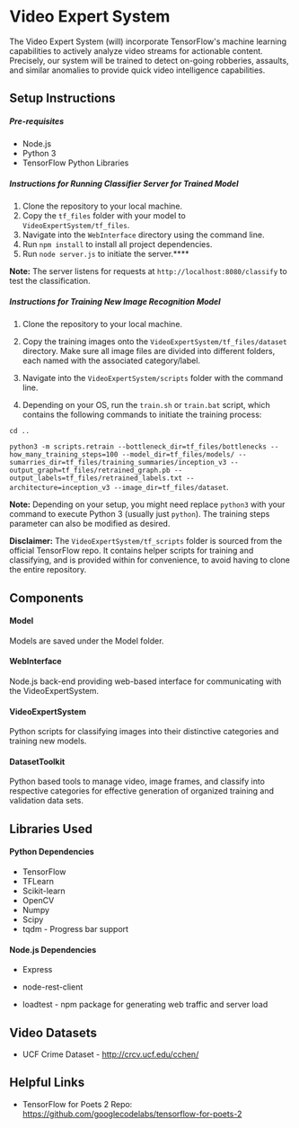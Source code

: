 # Video Expert System

The Video Expert System (will) incorporate TensorFlow's machine learning capabilities to actively analyze video streams for actionable content. Precisely, our system will be trained to detect on-going robberies, assaults, and similar anomalies to provide quick video intelligence capabilities. 




## Setup Instructions

##### Pre-requisites

- Node.js
- Python 3
- TensorFlow Python Libraries

##### Instructions for Running Classifier Server for Trained Model

1. Clone the repository to your local machine.
2. Copy the `tf_files` folder with your model to `VideoExpertSystem/tf_files`.
3. Navigate into the `WebInterface` directory using the command line.
4. Run `npm install` to install all project dependencies.
5. Run `node server.js` to initiate the server.****

**Note:** The server listens for requests at `http://localhost:8080/classify` to test the classification.



##### Instructions for Training New Image Recognition Model 
1. Clone the repository to your local machine.

2. Copy the training images onto the `VideoExpertSystem/tf_files/dataset` directory. Make sure all image files are divided into different folders, each named with the associated category/label.

3. Navigate into the `VideoExpertSystem/scripts` folder with the command line.

4. Depending on your OS, run the `train.sh` or `train.bat` script, which contains the following commands to initiate the training process: 

  `cd ..`

  `python3 -m scripts.retrain --bottleneck_dir=tf_files/bottlenecks --how_many_training_steps=100 --model_dir=tf_files/models/ --sumarries_dir=tf_files/training_summaries/inception_v3 --output_graph=tf_files/retrained_graph.pb --output_labels=tf_files/retrained_labels.txt --architecture=inception_v3 --image_dir=tf_files/dataset`. 

**Note:** Depending on your setup, you might need replace `python3` with your command to execute Python 3 (usually just `python`). The training steps parameter can also be modified as desired.

**Disclaimer:** The `VideoExpertSystem/tf_scripts` folder is sourced from the official TensorFlow repo. It contains helper scripts for training and classifying, and is provided within for convenience, to avoid having to clone the entire repository. 



## Components

#### Model

Models are saved under the Model folder.

#### WebInterface

Node.js back-end providing web-based interface for communicating with the VideoExpertSystem.

#### VideoExpertSystem

Python scripts for classifying images into their distinctive categories and training new models.

#### DatasetToolkit

Python based tools to manage video, image frames, and classify into respective categories for effective generation of organized training and validation data sets. 



## Libraries Used

#### Python Dependencies

- TensorFlow
- TFLearn
- Scikit-learn
- OpenCV
- Numpy
- Scipy
- tqdm - Progress bar support

#### Node.js Dependencies

- Express
- node-rest-client


- loadtest - npm package for generating web traffic and server load




## Video Datasets

- UCF Crime Dataset - http://crcv.ucf.edu/cchen/



## Helpful Links

- TensorFlow for Poets 2 Repo: https://github.com/googlecodelabs/tensorflow-for-poets-2